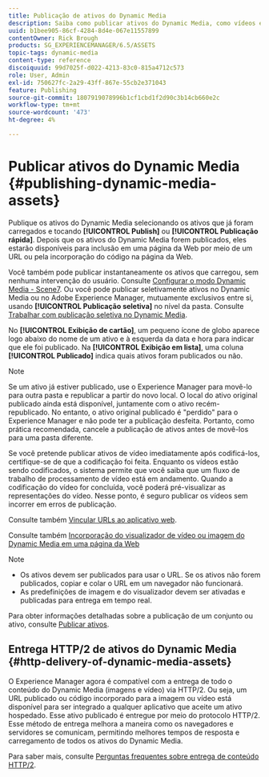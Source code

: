```yaml
---
title: Publicação de ativos do Dynamic Media
description: Saiba como publicar ativos do Dynamic Media, como vídeos e imagens, incluindo a entrega HTTP/2 desses ativos.
uuid: b1bee905-86cf-4284-8d4e-067e11557899
contentOwner: Rick Brough
products: SG_EXPERIENCEMANAGER/6.5/ASSETS
topic-tags: dynamic-media
content-type: reference
discoiquuid: 99d7025f-d022-4213-83c0-815a4712c573
role: User, Admin
exl-id: 750627fc-2a29-43ff-867e-55cb2e371043
feature: Publishing
source-git-commit: 1807919078996b1cf1cbd1f2d90c3b14cb660e2c
workflow-type: tm+mt
source-wordcount: '473'
ht-degree: 4%

---
```


# Publicar ativos do Dynamic Media {#publishing-dynamic-media-assets}

Publique os ativos do Dynamic Media selecionando os ativos que já foram carregados e tocando **[!UICONTROL Publish]** ou **[!UICONTROL Publicação rápida]**. Depois que os ativos do Dynamic Media forem publicados, eles estarão disponíveis para inclusão em uma página da Web por meio de um URL ou pela incorporação do código na página da Web.

Você também pode publicar instantaneamente os ativos que carregou, sem nenhuma intervenção do usuário. Consulte [Configurar o modo Dynamic Media - Scene7](config-dms7.md).
Ou você pode publicar seletivamente ativos no Dynamic Media ou no Adobe Experience Manager, mutuamente exclusivos entre si, usando **[!UICONTROL Publicação seletiva]** no nível da pasta. Consulte [Trabalhar com publicação seletiva no Dynamic Media](/help/assets/selective-publishing.md).

No **[!UICONTROL Exibição de cartão]**, um pequeno ícone de globo aparece logo abaixo do nome de um ativo e à esquerda da data e hora para indicar que ele foi publicado. Na **[!UICONTROL Exibição em lista]**, uma coluna **[!UICONTROL Publicado]** indica quais ativos foram publicados ou não.

>[!NOTE]
>
>Se um ativo já estiver publicado, use o Experience Manager para movê-lo para outra pasta e republicar a partir do novo local. O local do ativo original publicado ainda está disponível, juntamente com o ativo recém-republicado. No entanto, o ativo original publicado é &quot;perdido&quot; para o Experience Manager e não pode ter a publicação desfeita. Portanto, como prática recomendada, cancele a publicação de ativos antes de movê-los para uma pasta diferente.

Se você pretende publicar ativos de vídeo imediatamente após codificá-los, certifique-se de que a codificação foi feita. Enquanto os vídeos estão sendo codificados, o sistema permite que você saiba que um fluxo de trabalho de processamento de vídeo está em andamento. Quando a codificação do vídeo for concluída, você poderá pré-visualizar as representações do vídeo. Nesse ponto, é seguro publicar os vídeos sem incorrer em erros de publicação.

Consulte também [Vincular URLs ao aplicativo web](linking-urls-to-yourwebapplication.md).

Consulte também [Incorporação do visualizador de vídeo ou imagem do Dynamic Media em uma página da Web](embed-code.md)

>[!NOTE]
>
>* Os ativos devem ser publicados para usar o URL. Se os ativos não forem publicados, copiar e colar o URL em um navegador não funcionará.
>* As predefinições de imagem e do visualizador devem ser ativadas e publicadas para entrega em tempo real.
>

Para obter informações detalhadas sobre a publicação de um conjunto ou ativo, consulte [Publicar ativos](manage-assets.md).

## Entrega HTTP/2 de ativos do Dynamic Media {#http-delivery-of-dynamic-media-assets}

O Experience Manager agora é compatível com a entrega de todo o conteúdo do Dynamic Media (imagens e vídeo) via HTTP/2. Ou seja, um URL publicado ou código incorporado para a imagem ou vídeo está disponível para ser integrado a qualquer aplicativo que aceite um ativo hospedado. Esse ativo publicado é entregue por meio do protocolo HTTP/2. Esse método de entrega melhora a maneira como os navegadores e servidores se comunicam, permitindo melhores tempos de resposta e carregamento de todos os ativos do Dynamic Media.

Para saber mais, consulte [Perguntas frequentes sobre entrega de conteúdo HTTP/2](/help/sites-administering/scene7-http2faq.md).
